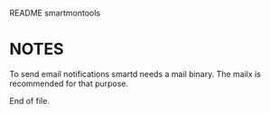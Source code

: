 README smartmontools


NOTES
=====

To send email notifications smartd needs a mail binary.  The mailx is
recommended for that purpose.


End of file.
